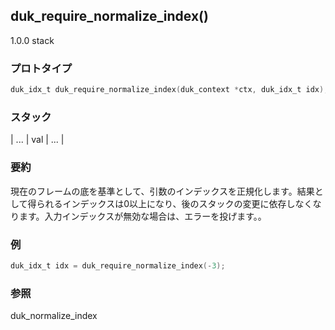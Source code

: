 ## duk_require_normalize_index() 

1.0.0 stack

### プロトタイプ

```c
duk_idx_t duk_require_normalize_index(duk_context *ctx, duk_idx_t idx);
```

### スタック

| ... | val | ... |

### 要約

現在のフレームの底を基準として、引数のインデックスを正規化します。結果として得られるインデックスは0以上になり、後のスタックの変更に依存しなくなります。入力インデックスが無効な場合は、エラーを投げます。。


### 例

```c
duk_idx_t idx = duk_require_normalize_index(-3);
```

### 参照

duk_normalize_index